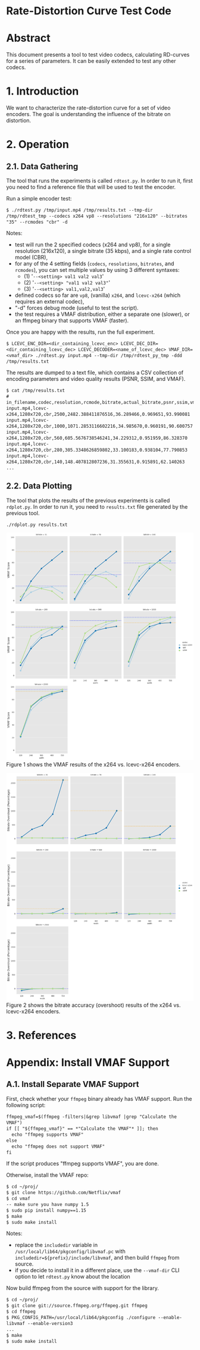 # Rate-Distortion Curve Test Code


# Abstract

This document presents a tool to test video codecs, calculating RD-curves for a series of parameters. It can be easily extended to test any other codecs.


# 1. Introduction
We want to characterize the rate-distortion curve for a set of video encoders. The goal is understanding the influence of the bitrate on distortion.


# 2. Operation

## 2.1. Data Gathering
The tool that runs the experiments is called `rdtest.py`. In order to run it, first you need to find a reference file that will be used to test the encoder.

Run a simple encoder test:

```
$ ./rdtest.py /tmp/input.mp4 /tmp/results.txt --tmp-dir /tmp/rdtest_tmp --codecs x264 vp8 --resolutions "216x120" --bitrates "35" --rcmodes "cbr" -d
```

Notes:

* test will run the 2 specified codecs (x264 and vp8), for a single resolution (216x120), a single bitrate (35 kbps), and a single rate control model (CBR),
* for any of the 4 setting fields (`codecs`, `resolutions`, `bitrates`, and `rcmodes`), you can set multiple values by using 3 different syntaxes:
  * (1) '`--<setting> val1 val2 val3`'
  * (2) '`--<setting> "val1 val2 val3"`'
  * (3) '`--<setting> val1,val2,val3`'
* defined codecs so far are `vp8`, (vanilla) `x264`, and `lcevc-x264` (which requires an external codec),
* "-d" forces debug mode (useful to test the script).
* the test requires a VMAF distribution, either a separate one (slower), or an ffmpeg binary that supports VMAF (faster).


Once you are happy with the results, run the full experiment.

```
$ LCEVC_ENC_DIR=<dir_containing_lcevc_enc> LCEVC_DEC_DIR=<dir_containing_lcevc_dec> LCEVC_DECODER=<name_of_lcevc_dec> VMAF_DIR=<vmaf_dir> ./rdtest.py input.mp4 --tmp-dir /tmp/rdtest_py_tmp -ddd /tmp/results.txt
```

The results are dumped to a text file, which contains a CSV collection of encoding parameters and video quality results (PSNR, SSIM, and VMAF).

```
$ cat /tmp/results.txt
# in_filename,codec,resolution,rcmode,bitrate,actual_bitrate,psnr,ssim,vmaf
input.mp4,lcevc-x264,1280x720,cbr,2500,2482.388411876516,36.289466,0.969651,93.990081
input.mp4,lcevc-x264,1280x720,cbr,1000,1071.2853116602216,34.985670,0.960191,90.600757
input.mp4,lcevc-x264,1280x720,cbr,560,605.5676738546241,34.229312,0.951959,86.328370
input.mp4,lcevc-x264,1280x720,cbr,280,305.3348626859802,33.100183,0.938104,77.790853
input.mp4,lcevc-x264,1280x720,cbr,140,148.407812807236,31.355631,0.915891,62.140263
...
```

## 2.2. Data Plotting
The tool that plots the results of the previous experiments is called `rdplot.py`. In order to run it, you need to `results.txt` file generated by the previous tool.

```
./rdplot.py results.txt
```

![](results.txt.vmaf.png)
Figure 1 shows the VMAF results of the x264 vs. lcevc-x264 encoders.

![](results.txt.overshoot.png)
Figure 2 shows the bitrate accuracy (overshoot) results of the x264 vs. lcevc-x264 encoders.


# 3. References



# Appendix: Install VMAF Support

## A.1. Install Separate VMAF Support

First, check whether your `ffmpeg` binary already has VMAF support. Run the following script:

```
ffmpeg_vmaf=$(ffmpeg -filters|&grep libvmaf |grep "Calculate the VMAF")
if [[ "${ffmpeg_vmaf}" == *"Calculate the VMAF"* ]]; then
  echo "ffmpeg supports VMAF"
else
  echo "ffmpeg does not support VMAF"
fi
```


If the script produces "ffmpeg supports VMAF", you are done.

Otherwise, install the VMAF repo:

```
$ cd ~/proj/
$ git clone https://github.com/Netflix/vmaf
$ cd vmaf
-- make sure you have numpy 1.5
$ sudo pip install numpy==1.15
$ make
$ sudo make install
```


Notes:

* replace the `includedir` variable in `/usr/local/lib64/pkgconfig/libvmaf.pc` with `includedir=${prefix}/include/libvmaf`, and then build `ffmpeg` from source.
* if you decide to install it in a different place, use the `--vmaf-dir` CLI option to let `rdtest.py` know about the location


Now build ffmpeg from the source with support for the library.

```
$ cd ~/proj/
$ git clone git://source.ffmpeg.org/ffmpeg.git ffmpeg
$ cd ffmpeg
$ PKG_CONFIG_PATH=/usr/local/lib64/pkgconfig ./configure --enable-libvmaf --enable-version3
...
$ make
$ sudo make install
```

